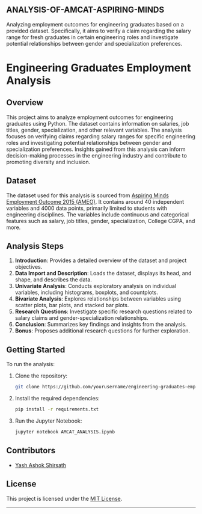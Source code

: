 ## ANALYSIS-OF-AMCAT-ASPIRING-MINDS
Analyzing employment outcomes for engineering graduates based on a provided dataset. Specifically, it aims to verify a claim regarding the salary range for fresh graduates in certain engineering roles and investigate potential relationships between gender and specialization preferences. 

# Engineering Graduates Employment Analysis

## Overview

This project aims to analyze employment outcomes for engineering graduates using Python. The dataset contains information on salaries, job titles, gender, specialization, and other relevant variables. The analysis focuses on verifying claims regarding salary ranges for specific engineering roles and investigating potential relationships between gender and specialization preferences. Insights gained from this analysis can inform decision-making processes in the engineering industry and contribute to promoting diversity and inclusion.

## Dataset

The dataset used for this analysis is sourced from [Aspiring Minds Employment Outcome 2015 (AMEO)](https://dl.acm.org/doi/10.1145/2888451.2892037). It contains around 40 independent variables and 4000 data points, primarily limited to students with engineering disciplines. The variables include continuous and categorical features such as salary, job titles, gender, specialization, College CGPA, and more.

## Analysis Steps

1. **Introduction**: Provides a detailed overview of the dataset and project objectives.
2. **Data Import and Description**: Loads the dataset, displays its head, and shape, and describes the data.
3. **Univariate Analysis**: Conducts exploratory analysis on individual variables, including histograms, boxplots, and countplots.
4. **Bivariate Analysis**: Explores relationships between variables using scatter plots, bar plots, and stacked bar plots.
5. **Research Questions**: Investigate specific research questions related to salary claims and gender-specialization relationships.
6. **Conclusion**: Summarizes key findings and insights from the analysis.
7. **Bonus**: Proposes additional research questions for further exploration.

## Getting Started

To run the analysis:

1. Clone the repository:

   ```bash
   git clone https://github.com/yourusername/engineering-graduates-employment-analysis.git
   ```

2. Install the required dependencies:

   ```bash
   pip install -r requirements.txt
   ```

3. Run the Jupyter Notebook:

   ```bash
   jupyter notebook AMCAT_ANALYSIS.ipynb
   ```

## Contributors

- [Yash Ashok Shirsath](https://yashashokshirsath.netlify.app/)

## License

This project is licensed under the [MIT License](LICENSE).

---

